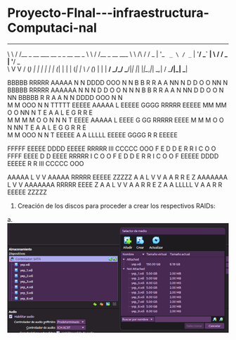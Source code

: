 # Proyecto-FInal---infraestructura-Computaci-nal

 __       __                             __    __            
\ \     / /__  _ __ ___   __ _ _ __ __ _ \ \  / /__  _ __ ___ 
 \ \ /\ / / _ \| '_ ` _ \ / _` | '__/ _` | \ \/ / _ \| '__/ _ \
  \ V  V / (_) | | | | | | (_| | | | (_| |  \  / (_) | | |  __/
   \_/\_/ \___/|_| |_| |_|\__,_|_|  \__,_|   \/ \___/|_|  \___|

 BBBBB   RRRRR   AAAAA   N   N   DDDD   OOO   N   N 
 B    B  R    R  A    A  NN  N   D   D O   O  NN  N 
 BBBBB   RRRRR   AAAAAA  N N N   D   D O   O  N N N 
 B    B  R  R    A    A  N  NN   D   D O   O  N  NN 
 BBBBB   R   R   A    A  N   N   DDDD   OOO   N   N     
  M     M  OOO   N   N  TTTTT  EEEEE   AAAAA  L       EEEEE  GGGG   RRRRR  EEEEE
 MM   MM O   O  NN  N    T    E       A   A  L       E     G      R    R E    
 M M M M O   O  N N N    T    EEEE    AAAAA  L       EEEE   G  GG  RRRRR  EEEE 
 M  M  M O   O  N  NN    T    E       A   A  L       E     G   G  R   R  E    
 M     M  OOO   N   N    T    EEEEE   A   A  LLLLL   EEEEE  GGGG   R    R EEEEE


  FFFFF  EEEEE  DDDD   EEEEE  RRRRR   III   CCCCC   OOO
 F      E      D   D  E      R    R   I    C       O   O
 FFFF   EEEE   D   D  EEEE   RRRRR   I    C       O   O
 F      E      D   D  E      R   R   I    C       O   O
 F      EEEEE  DDDD   EEEEE  R    R  III   CCCCC   OOO

   AAAAA   L        V   V   AAAAA  RRRRR   EEEEE   ZZZZZ
 A     A  L        V   V  A     A R    R  E        Z
 AAAAAAA  L        V   V  AAAAAAA RRRRR   EEEE     Z
 A     A  L         V V   A     A R   R   E       Z
 A     A  LLLLL      V    A     A R    R  EEEEE   ZZZZZ


1. Creación de los discos para proceder a crear los respectivos RAIDs:

a. ![alt text](image.png)



